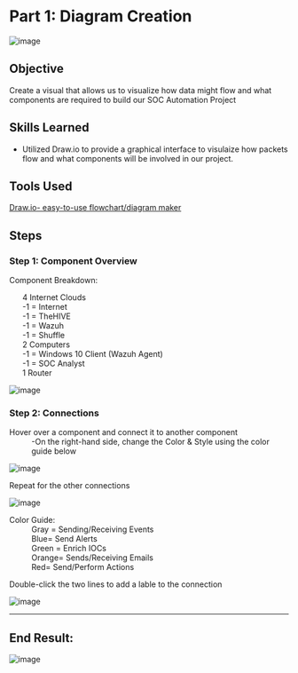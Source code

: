 # Part 1: Diagram Creation
![image](https://github.com/user-attachments/assets/41527032-0f8d-4e57-abb2-fd03bd2822d2)


## Objective
Create a visual that allows us to visualize how data might flow and what components are required to build our SOC Automation Project 

## Skills Learned
-	Utilized Draw.io to provide a graphical interface to visulaize how packets flow and what components will be involved in our project.

## Tools Used
<a href="https://app.diagrams.net/"> Draw.io- easy-to-use flowchart/diagram maker</a>

## Steps
### Step 1: Component Overview 
Component Breakdown:
<ul>
<l1> 4 Internet Clouds</l1><br/>
<l2>  -1 = Internet </l2><br/>
<l3>  -1 = TheHIVE </l3><br/>
<l4>  -1 = Wazuh </l4><br/>
<l5>  -1 = Shuffle </l5><br/>
<l6>2 Computers </l6><br/>
<l7>  -1 = Windows 10 Client (Wazuh Agent) </l7><br/>
<l8>  -1 = SOC Analyst</dd><dt>1 Router</l8><br/>
</ul>

![image](https://github.com/user-attachments/assets/78408352-7bf5-4aea-8233-e3e91635a465)

### Step 2: Connections
<dl>
  <dt>Hover over a component and connect it to another component</dt>
  
  <dd>-On the right-hand side, change the Color & Style using the color guide below</dd>
    
  ![image](https://github.com/user-attachments/assets/496e90c1-c249-403c-bc0b-a6857a888b1e)

  <dt>Repeat for the other connections</dt>
  
  ![image](https://github.com/user-attachments/assets/45cf8f02-2eb1-4153-9016-12d077ff1708)

<dl>
  <dt>Color Guide:</dt>
  <dd>Gray = Sending/Receiving Events</dd>
  <dd>Blue= Send Alerts</dd>
  <dd>Green = Enrich IOCs</dd>
  <dd>Orange= Sends/Receiving Emails</dd>
  <dd>Red= Send/Perform Actions</dd>
</dl>
  
  <dt>Double-click the two lines to add a lable to the connection</dt>

![image](https://github.com/user-attachments/assets/e805b988-3f44-4f57-9029-bd9d48338ff9)




-------------------------------------------------------------------------------------------------------------
## End Result:
![image](https://github.com/user-attachments/assets/5e98057c-e680-4deb-8124-75253b8f0fe6)


